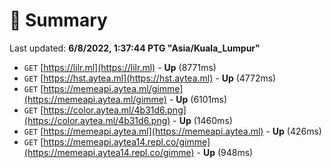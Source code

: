 # 📖 Summary
Last updated: **6/8/2022, 1:37:44 PTG "Asia/Kuala_Lumpur"**

- `GET` [https://lilr.ml](https://lilr.ml) - **Up** (8771ms)
- `GET` [https://hst.aytea.ml](https://hst.aytea.ml) - **Up** (4772ms)
- `GET` [https://memeapi.aytea.ml/gimme](https://memeapi.aytea.ml/gimme) - **Up** (6101ms)
- `GET` [https://color.aytea.ml/4b31d6.png](https://color.aytea.ml/4b31d6.png) - **Up** (1460ms)
- `GET` [https://memeapi.aytea.ml](https://memeapi.aytea.ml) - **Up** (426ms)
- `GET` [https://memeapi.aytea14.repl.co/gimme](https://memeapi.aytea14.repl.co/gimme) - **Up** (948ms)
